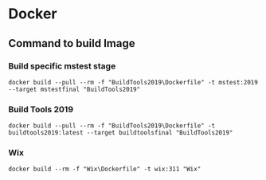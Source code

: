 # Docker

## Command to build Image

### Build specific mstest stage

`docker build --pull --rm -f "BuildTools2019\Dockerfile" -t mstest:2019 --target mstestfinal "BuildTools2019"`

### Build Tools 2019

`docker build --pull --rm -f "BuildTools2019\Dockerfile" -t buildtools2019:latest --target buildtoolsfinal "BuildTools2019"`

### Wix

`docker build --rm -f "Wix\Dockerfile" -t wix:311 "Wix"`
